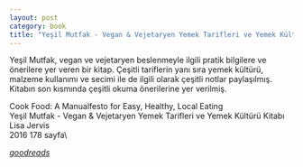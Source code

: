 ```yaml
---
layout: post
category: book
title: "Yeşil Mutfak - Vegan & Vejetaryen Yemek Tarifleri ve Yemek Kültürü Kitabı | Lisa Jervis"
---
```


Yeşil Mutfak, vegan ve vejetaryen beslenmeyle ilgili pratik bilgilere ve önerilere yer veren bir kitap. Çeşitli tariflerin yanı sıra yemek kültürü, malzeme kullanımı ve secimi ile de ilgili olarak çeşitli notlar paylaşılmış. Kitabın son kısmında çeşitli okuma önerilerine yer verilmiş.

Cook Food: A Manualfesto for Easy, Healthy, Local Eating\
Yeşil Mutfak - Vegan & Vejetaryen Yemek Tarifleri ve Yemek Kültürü Kitabı\
Lisa Jervis\
2016
178 sayfa\

_[goodreads]()_
